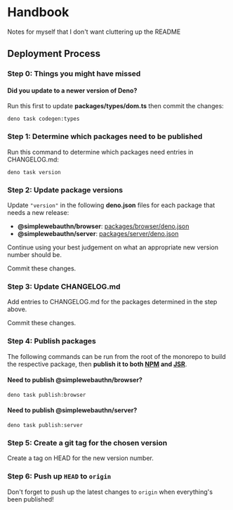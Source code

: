# Handbook

Notes for myself that I don't want cluttering up the README

## Deployment Process

### Step 0: Things you might have missed

#### Did you update to a newer version of **Deno**?

Run this first to update **packages/types/dom.ts** then commit the changes:

```
deno task codegen:types
```

### Step 1: Determine which packages need to be published

Run this command to determine which packages need entries in CHANGELOG.md:

```
deno task version
```

### Step 2: Update package versions

Update `"version"` in the following **deno.json** files for each package that needs a new release:

- **@simplewebauthn/browser**: [packages/browser/deno.json](./packages/browser/deno.json)
- **@simplewebauthn/server**: [packages/server/deno.json](./packages/server/deno.json)

Continue using your best judgement on what an appropriate new version number should be.

Commit these changes.

### Step 3: Update CHANGELOG.md

Add entries to CHANGELOG.md for the packages determined in the step above.

Commit these changes.

### Step 4: Publish packages

The following commands can be run from the root of the monorepo to build the respective package,
then **publish it to both [NPM](https://www.npmjs.com/search?q=%40simplewebauthn) and
[JSR](https://jsr.io/@simplewebauthn)**.

#### Need to publish @simplewebauthn/browser?

```
deno task publish:browser
```

#### Need to publish @simplewebauthn/server?

```
deno task publish:server
```

### Step 5: Create a git tag for the chosen version

Create a tag on HEAD for the new version number.

### Step 6: Push up `HEAD` to `origin`

Don't forget to push up the latest changes to `origin` when everything's been published!
